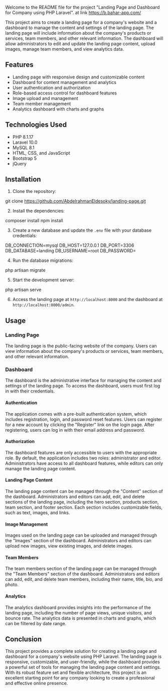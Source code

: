 Welcome to the README file for the project "Landing Page and Dashboard for Company using PHP Laravel".
at link https://b.bahar-app.com/

This project aims to create a landing page for a company's website and a dashboard to manage the content and settings of the landing page. The landing page will include information about the company's products or services, team members, and other relevant information. The dashboard will allow administrators to edit and update the landing page content, upload images, manage team members, and view analytics data.

## Features

- Landing page with responsive design and customizable content
- Dashboard for content management and analytics
- User authentication and authorization
- Role-based access control for dashboard features
- Image upload and management
- Team member management
- Analytics dashboard with charts and graphs

## Technologies Used

- PHP 8.1.17
- Laravel 10.0
- MySQL 8.1
- HTML, CSS, and JavaScript
- Bootstrap 5
- jQuery

## Installation

1. Clone the repository:


git clone https://github.com/AbdelrahmanEldesoky/landing-page.git


2. Install the dependencies:


composer install
npm install


3. Create a new database and update the `.env` file with your database credentials:


DB_CONNECTION=mysql
DB_HOST=127.0.0.1
DB_PORT=3306
DB_DATABASE=landing
DB_USERNAME=root
DB_PASSWORD=


4. Run the database migrations:


php artisan migrate


5. Start the development server:


php artisan serve


6. Access the landing page at `http://localhost:8000` and the dashboard at `http://localhost:8000/admin`.

## Usage

### Landing Page

The landing page is the public-facing website of the company. Users can view information about the company's products or services, team members, and other relevant information.

### Dashboard

The dashboard is the administrative interface for managing the content and settings of the landing page. To access the dashboard, users must first log in with their credentials.

#### Authentication

The application comes with a pre-built authentication system, which includes registration, login, and password reset features. Users can register for a new account by clicking the "Register" link on the login page. After registering, users can log in with their email address and password.

#### Authorization

The dashboard features are only accessible to users with the appropriate role. By default, the application includes two roles: administrator and editor. Administrators have access to all dashboard features, while editors can only manage the landing page content.

#### Landing Page Content

The landing page content can be managed through the "Content" section of the dashboard. Administrators and editors can add, edit, and delete sections of the landing page, including the hero section, products section, team section, and footer section. Each section includes customizable fields, such as text, images, and links.

#### Image Management

Images used on the landing page can be uploaded and managed through the "Images" section of the dashboard. Administrators and editors can upload new images, view existing images, and delete images.

#### Team Members

The team members section of the landing page can be managed through the "Team Members" section of the dashboard. Administrators and editors can add, edit, and delete team members, including their name, title, bio, and photo.

#### Analytics

The analytics dashboard provides insights into the performance of the landing page, including the number of page views, unique visitors, and bounce rate. The analytics data is presented in charts and graphs, which can be filtered by date range.

## Conclusion

This project provides a complete solution for creating a landing page and dashboard for a company's website using PHP Laravel. The landing page is responsive, customizable, and user-friendly, while the dashboard provides a powerful set of tools for managing the landing page content and settings. With its robust feature set and flexible architecture, this project is an excellent starting point for any company looking to create a professional and effective online presence.
